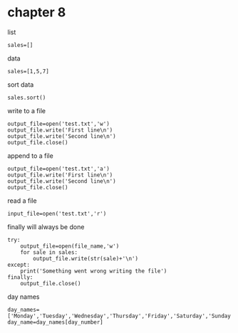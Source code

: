 # chapter 8

list
```
sales=[]
```

data
```
sales=[1,5,7]
```
sort data
```
sales.sort()
```

write to a file
```
output_file=open('test.txt','w')
output_file.write('First line\n')
output_file.write('Second line\n')
output_file.close()   
```
append to a file
```
output_file=open('test.txt','a')
output_file.write('First line\n')
output_file.write('Second line\n')
output_file.close()   
```


read a file
```
input_file=open('test.txt','r')
```

finally will always be done
```
try:
    output_file=open(file_name,'w')
    for sale in sales:
        output_file.write(str(sale)+'\n')
except:
    print('Something went wrong writing the file')
finally:
    output_file.close()
```


day names
```
day_names=['Monday','Tuesday','Wednesday','Thursday','Friday','Saturday','Sunday']
day_name=day_names[day_number]
```